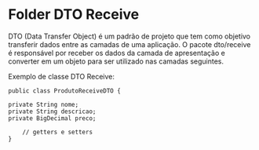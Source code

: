 # Folder DTO Receive

DTO (Data Transfer Object) é um padrão de projeto que tem como objetivo transferir dados entre as camadas de uma 
aplicação. O pacote dto/receive é responsável por receber os dados da camada de apresentação e converter em um objeto 
para ser utilizado nas camadas seguintes.

Exemplo de classe DTO Receive:


    public class ProdutoReceiveDTO {
    
    private String nome;
    private String descricao;
    private BigDecimal preco;
    
        // getters e setters
    }